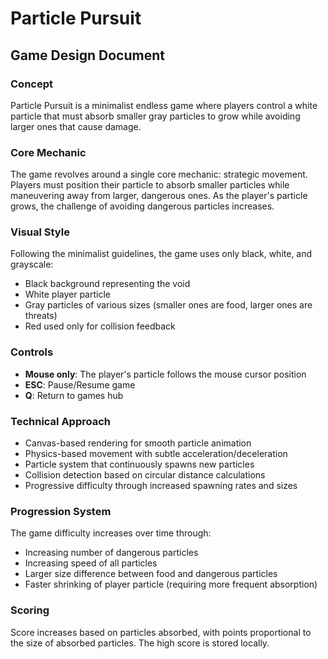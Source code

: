 # Particle Pursuit

## Game Design Document

### Concept
Particle Pursuit is a minimalist endless game where players control a white particle that must absorb smaller gray particles to grow while avoiding larger ones that cause damage.

### Core Mechanic
The game revolves around a single core mechanic: strategic movement. Players must position their particle to absorb smaller particles while maneuvering away from larger, dangerous ones. As the player's particle grows, the challenge of avoiding dangerous particles increases.

### Visual Style
Following the minimalist guidelines, the game uses only black, white, and grayscale:
- Black background representing the void
- White player particle
- Gray particles of various sizes (smaller ones are food, larger ones are threats)
- Red used only for collision feedback

### Controls
- **Mouse only**: The player's particle follows the mouse cursor position
- **ESC**: Pause/Resume game
- **Q**: Return to games hub

### Technical Approach
- Canvas-based rendering for smooth particle animation
- Physics-based movement with subtle acceleration/deceleration
- Particle system that continuously spawns new particles
- Collision detection based on circular distance calculations
- Progressive difficulty through increased spawning rates and sizes

### Progression System
The game difficulty increases over time through:
- Increasing number of dangerous particles
- Increasing speed of all particles
- Larger size difference between food and dangerous particles
- Faster shrinking of player particle (requiring more frequent absorption)

### Scoring
Score increases based on particles absorbed, with points proportional to the size of absorbed particles. The high score is stored locally.
